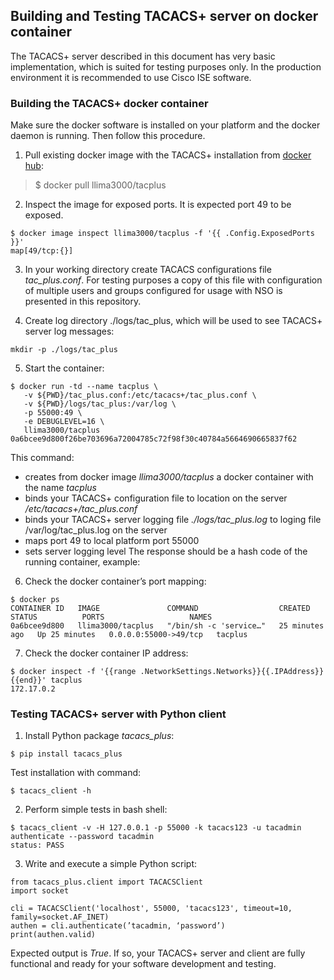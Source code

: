 ## Building and Testing TACACS+ server on docker container

The TACACS+ server described in this document has very basic implementation, which is suited for testing purposes only.
In the production environment it is recommended to use Cisco ISE software.

### Building the TACACS+ docker container

Make sure the docker software is installed on your platform and the docker daemon is running. Then follow this procedure.

1. Pull existing docker image with the TACACS+ installation from [docker hub](https://hub.docker.com/r/llima3000/tacplus):

> $ docker pull llima3000/tacplus

2. Inspect the image for exposed ports. It is expected port 49 to be exposed.
```
$ docker image inspect llima3000/tacplus -f '{{ .Config.ExposedPorts }}'
map[49/tcp:{}]
```

3. In your working directory create TACACS configurations file _tac_plus.conf_. For testing purposes a copy of this file with configuration of multiple users and groups configured for usage with NSO is presented in this repository.

4. Create log directory ./logs/tac_plus, which will be used to see TACACS+ server log messages:
```
mkdir -p ./logs/tac_plus
```

5. Start the container:
```
$ docker run -td --name tacplus \
   -v ${PWD}/tac_plus.conf:/etc/tacacs+/tac_plus.conf \
   -v ${PWD}/logs/tac_plus:/var/log \
   -p 55000:49 \
   -e DEBUGLEVEL=16 \
   llima3000/tacplus
0a6bcee9d800f26be703696a72004785c72f98f30c40784a5664690665837f62
```

This command:
 - creates from docker image _llima3000/tacplus_ a docker container with the name _tacplus_
 - binds your TACACS+ configuration file to location on the server _/etc/tacacs+/tac_plus.conf_
 - binds your TACACS+ server logging file _./logs/tac_plus.log_ to loging file /var/log/tac_plus.log on the server
 - maps port 49 to local platform port 55000
 - sets server logging level
 The response should be a hash code of the running container, example:

6. Check the docker container’s port mapping:
```
$ docker ps
CONTAINER ID   IMAGE               COMMAND                  CREATED          STATUS          PORTS                   NAMES
0a6bcee9d800   llima3000/tacplus   "/bin/sh -c 'service…"   25 minutes ago   Up 25 minutes   0.0.0.0:55000->49/tcp   tacplus
```

7. Check the docker container IP address:
```
$ docker inspect -f '{{range .NetworkSettings.Networks}}{{.IPAddress}}{{end}}' tacplus
172.17.0.2
```
 
### Testing TACACS+ server with Python client

1. Install Python package _tacacs_plus_:
```
$ pip install tacacs_plus
```

Test installation with command: 
```
$ tacacs_client -h
```

2. Perform simple tests in bash shell:
```
$ tacacs_client -v -H 127.0.0.1 -p 55000 -k tacacs123 -u tacadmin authenticate --password tacadmin
status: PASS
```

3. Write and execute a simple Python script:
```
from tacacs_plus.client import TACACSClient
import socket

cli = TACACSClient('localhost', 55000, 'tacacs123', timeout=10, family=socket.AF_INET)
authen = cli.authenticate(’tacadmin, ‘password’)
print(authen.valid)
```
Expected output is _True_. If so, your TACACS+ server and client are fully functional and ready for your software development and testing.

